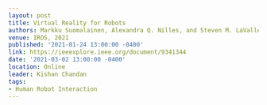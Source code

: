```yaml
---
layout: post
title: Virtual Reality for Robots
authors: Markku Suomalainen, Alexandra Q. Nilles, and Steven M. LaValle
venue: IROS, 2021
published: '2021-01-24 13:00:00 -0400'
link: https://ieeexplore.ieee.org/document/9341344
date: '2021-03-02 13:00:00 -0400'
location: Online
leader: Kishan Chandan
tags:
- Human Robot Interaction
---
```

